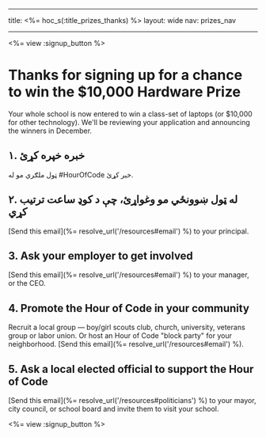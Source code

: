* * *

title: <%= hoc_s(:title_prizes_thanks) %> layout: wide nav: prizes_nav

* * *

<%= view :signup_button %>

# Thanks for signing up for a chance to win the $10,000 Hardware Prize

Your whole school is now entered to win a class-set of laptops (or $10,000 for other technology). We'll be reviewing your application and announcing the winners in December.

## ۱. خبره خپره کړئ

ټول ملګري مو له #HourOfCode خبر کړئ.

## ۲. له ټول ښوونځي مو وغواړئ، چې د کوډ ساعت ترتيب کړي

[Send this email](%= resolve_url('/resources#email') %) to your principal.

## 3. Ask your employer to get involved

[Send this email](%= resolve_url('/resources#email') %) to your manager, or the CEO.

## 4. Promote the Hour of Code in your community

Recruit a local group — boy/girl scouts club, church, university, veterans group or labor union. Or host an Hour of Code "block party" for your neighborhood. [Send this email](%= resolve_url('/resources#email') %).

## 5. Ask a local elected official to support the Hour of Code

[Send this email](%= resolve_url('/resources#politicians') %) to your mayor, city council, or school board and invite them to visit your school.

<%= view :signup_button %>